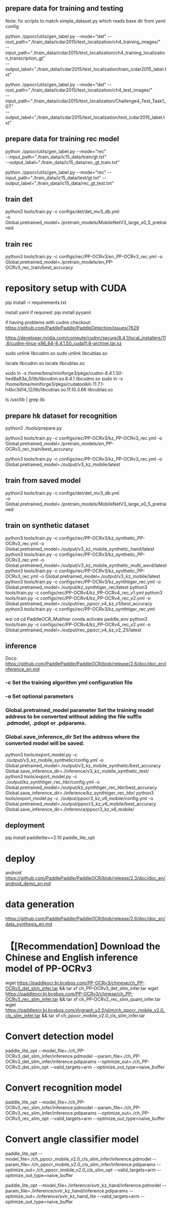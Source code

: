 ## prepare data for training and testing

Note: fix scripts to match simple_dataset.py which reads base dir from yaml config

python ./ppocr/utils/gen_label.py --mode="det" --root_path="./train_data/icdar2015/text_localization/ch4_training_images/"  \
--input_path="./train_data/icdar2015/text_localization/ch4_training_localization_transcription_gt" \
--output_label="./train_data/icdar2015/text_localization/train_icdar2015_label.txt"

python ./ppocr/utils/gen_label.py --mode="det" --root_path="./train_data/icdar2015/text_localization/ch4_test_images/"  \
--input_path="./train_data/icdar2015/text_localization/Challenge4_Test_Task1_GT" \
--output_label="./train_data/icdar2015/text_localization/test_icdar2015_label.txt"

##  prepare data for training rec model
python ./ppocr/utils/gen_label.py --mode="rec" \
--input_path="./train_data/ic15_data/train/gt.txt" \
--output_label="./train_data/ic15_data/rec_gt_train.txt"

python ./ppocr/utils/gen_label.py --mode="rec"  --input_path="./train_data/ic15_data/test/gt.txt" --output_label="./train_data/ic15_data/rec_gt_test.txt"

## train det
python3 tools/train.py -c configs/det/det_mv3_db.yml  \
-o Global.pretrained_model=./pretrain_models/MobileNetV3_large_x0_5_pretrained

## train rec
python3 tools/train.py -c configs/rec/PP-OCRv3/en_PP-OCRv3_rec.yml -o Global.pretrained_model=./pretrain_models/en_PP-OCRv3_rec_train/best_accuracy


# repository setup with CUDA

pip install -r requirements.txt

install yaml if required:
pip install pyyaml

if having problems with cudnn checkout:
https://github.com/PaddlePaddle/PaddleDetection/issues/7629

https://developer.nvidia.com/compute/cudnn/secure/8.4.1/local_installers/11.6/cudnn-linux-x86_64-8.4.1.50_cuda11.6-archive.tar.xz

sudo unlink libcudnn.so
sudo unlink libcublas.so

locate libcudnn.so
locate libcublas.so

sudo ln -s /home/bma/miniforge3/pkgs/cudnn-8.4.1.50-hed8a83a_0/lib/libcudnn.so.8.4.1 libcudnn.so
sudo ln -s /home/bma/miniforge3/pkgs/cudatoolkit-11.7.1-h4bc3d14_12/lib/libcublas.so.11.10.3.66 libcublas.so

ls /usr/lib | grep lib


## prepare hk dataset for recognition
python3 ./tools/prepare.py 

python3 tools/train.py -c configs/rec/PP-OCRv3/kz_PP-OCRv3_rec.yml -o Global.pretrained_model=./pretrain_models/en_PP-OCRv3_rec_train/best_accuracy

python3 tools/train.py -c configs/rec/PP-OCRv3/kz_PP-OCRv3_rec.yml -o Global.pretrained_model=./output/v3_kz_mobile/latest


## train from saved model
python3 tools/train.py -c configs/det/det_mv3_db.yml  \
-o Global.pretrained_model=./pretrain_models/MobileNetV3_large_x0_5_pretrained

## train on synthetic dataset
python3 tools/train.py -c configs/rec/PP-OCRv3/kz_synthetic_PP-OCRv3_rec.yml -o Global.pretrained_model=./output/v3_kz_mobile_synthetic_hand/latest
python3 tools/train.py -c configs/rec/PP-OCRv3/kz_synthetic_PP-OCRv3_rec.yml -o Global.pretrained_model=./output/v3_kz_mobile_synthetic_multi_word/latest
python3 tools/train.py -c configs/rec/PP-OCRv3/kz_synthetic_PP-OCRv3_rec.yml -o Global.pretrained_model=./output/v3_kz_mobile/latest
python3 tools/train.py -c configs/rec/PP-OCRv3/kz_synthtiger_rec.yml -o Global.pretrained_model=./output/kz_synthtiger_rec/latest
python3 tools/train.py -c configs/rec/PP-OCRv4/kz_PP-OCRv4_rec_v1.yml
python3 tools/train.py -c configs/rec/PP-OCRv4/kz_PP-OCRv4_rec_v2.yml -o Global.pretrained_model=./output/rec_ppocr_v4_kz_v1/best_accuracy
python3 tools/train.py -c configs/rec/PP-OCRv3/kz_synthtiger_rec.yml

wsl
cd
cd PaddleOCR_Mukhtar
conda activate paddle_env
python3 tools/train.py -c configs/rec/PP-OCRv4/kz_PP-OCRv4_rec_v2.yml -o Global.pretrained_model=./output/rec_ppocr_v4_kz_v2_25/latest

## inference

Docs:
https://github.com/PaddlePaddle/PaddleOCR/blob/release/2.6/doc/doc_en/inference_en.md

### -c Set the training algorithm yml configuration file
### -o Set optional parameters
### Global.pretrained_model parameter Set the training model address to be converted without adding the file suffix .pdmodel, .pdopt or .pdparams.
### Global.save_inference_dir Set the address where the converted model will be saved.

python3 tools/export_model.py -c ./output/v3_kz_mobile_synthetic/config.yml -o Global.pretrained_model=./output/v3_kz_mobile_synthetic/best_accuracy  Global.save_inference_dir=./inference/v3_kz_mobile_synthetic_test/
python3 tools/export_model.py -c ./output/kz_synthtiger_rec_hbr/config.yml -o Global.pretrained_model=./output/kz_synthtiger_rec_hbr/best_accuracy  Global.save_inference_dir=./inference/kz_synthtiger_rec_hbr/
python3 tools/export_model.py -c ./output/ppocr3_kz_v6_mobile/config.yml -o Global.pretrained_model=./output/ppocr3_kz_v6_mobile/best_accuracy  Global.save_inference_dir=./inference/ppocr3_kz_v6_mobile/


## deployment
pip install paddlelite==2.10
paddle_lite_opt

# deploy

android
https://github.com/PaddlePaddle/PaddleOCR/blob/release/2.3/doc/doc_en/android_demo_en.md


# data generation
https://github.com/PaddlePaddle/PaddleOCR/blob/release/2.6/doc/doc_en/data_synthesis_en.md

# 【[Recommendation] Download the Chinese and English inference model of PP-OCRv3
wget  https://paddleocr.bj.bcebos.com/PP-OCRv3/chinese/ch_PP-OCRv3_det_slim_infer.tar && tar xf  ch_PP-OCRv3_det_slim_infer.tar
wget  https://paddleocr.bj.bcebos.com/PP-OCRv3/chinese/ch_PP-OCRv3_rec_slim_infer.tar && tar xf  ch_PP-OCRv2_rec_slim_quant_infer.tar
wget  https://paddleocr.bj.bcebos.com/dygraph_v2.0/slim/ch_ppocr_mobile_v2.0_cls_slim_infer.tar && tar xf  ch_ppocr_mobile_v2.0_cls_slim_infer.tar
# Convert detection model
paddle_lite_opt --model_file=./ch_PP-OCRv3_det_slim_infer/inference.pdmodel  --param_file=./ch_PP-OCRv3_det_slim_infer/inference.pdiparams  --optimize_out=./ch_PP-OCRv3_det_slim_opt --valid_targets=arm  --optimize_out_type=naive_buffer
# Convert recognition model
paddle_lite_opt --model_file=./ch_PP-OCRv3_rec_slim_infer/inference.pdmodel  --param_file=./ch_PP-OCRv3_rec_slim_infer/inference.pdiparams  --optimize_out=./ch_PP-OCRv3_rec_slim_opt --valid_targets=arm  --optimize_out_type=naive_buffer
# Convert angle classifier model
paddle_lite_opt --model_file=./ch_ppocr_mobile_v2.0_cls_slim_infer/inference.pdmodel  --param_file=./ch_ppocr_mobile_v2.0_cls_slim_infer/inference.pdiparams  --optimize_out=./ch_ppocr_mobile_v2.0_cls_slim_opt --valid_targets=arm  --optimize_out_type=naive_buffer

paddle_lite_opt --model_file=./inference/svtr_kz_hand/inference.pdmodel --param_file=./inference/svtr_kz_hand/inference.pdiparams --optimize_out=./inference/svtr_kz_hand_lite --valid_targets=arm  --optimize_out_type=naive_buffer

